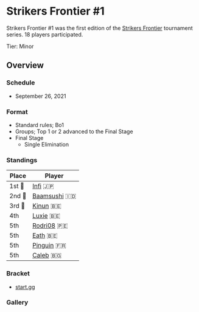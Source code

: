 # Strikers Frontier #1

Strikers Frontier #1 was the first edition of the [Strikers Frontier](sfmain.md) tournament series.
18 players participated.

Tier: Minor

## Overview

### Schedule

- September 26, 2021

### Format

- Standard rules; Bo1
- Groups; Top 1 or 2 advanced to the Final Stage
- Final Stage
  - Single Elimination

### Standings

|Place|Player|
|-|-|
|1st :1st_place_medal:|[Infi](../../players/japanese/infi.md) :jp:|
|2nd :2nd_place_medal:|[Baamsushi](../../players/indonesian/baamsushi.md) :indonesia:|
|3rd :3rd_place_medal:|[Kinun](../../players/belgian/kinun.md) :belgium:|
|4th|[Luxie](../../players/belgian/luxie.md) :belgium:|
|5th|[Rodri08](../../players/peruvian/rodrift.md) :peru:|
|5th|[Eath](../../players/belgian/eath.md) :belgium:|
|5th|[Pinguin](../../players/french/pinguin.md) :fr:|
|5th|[Caleb](../../players/bulgarian/caleb.md) :bulgaria:|

### Bracket
- [start.gg](https://www.start.gg/tournament/strikers-frontier-1/details)		

### Gallery
